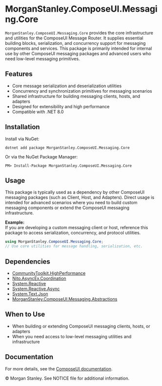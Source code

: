 # MorganStanley.ComposeUI.Messaging.Core

`MorganStanley.ComposeUI.Messaging.Core` provides the core infrastructure and utilities for the ComposeUI Message Router. It supplies essential building blocks, serialization, and concurrency support for messaging components and services. This package is primarily intended for internal use by other ComposeUI messaging packages and advanced users who need low-level messaging primitives.

## Features

- Core message serialization and deserialization utilities
- Concurrency and synchronization primitives for messaging scenarios
- Shared infrastructure for building messaging clients, hosts, and adapters
- Designed for extensibility and high performance
- Compatible with .NET 8.0

## Installation

Install via NuGet:

```shell
dotnet add package MorganStanley.ComposeUI.Messaging.Core
```

Or via the NuGet Package Manager:

```
PM> Install-Package MorganStanley.ComposeUI.Messaging.Core
```

## Usage

This package is typically used as a dependency by other ComposeUI messaging packages (such as Client, Host, and Adapters). Direct usage is intended for advanced scenarios where you need to build custom messaging components or extend the ComposeUI messaging infrastructure.

**Example:**  
If you are developing a custom messaging client or host, reference this package to access serialization, concurrency, and protocol utilities.

```csharp
using MorganStanley.ComposeUI.Messaging.Core;
// Use core utilities for message handling, serialization, etc.
```

## Dependencies

- [CommunityToolkit.HighPerformance](https://www.nuget.org/packages/CommunityToolkit.HighPerformance)
- [Nito.AsyncEx.Coordination](https://www.nuget.org/packages/Nito.AsyncEx.Coordination)
- [System.Reactive](https://www.nuget.org/packages/System.Reactive)
- [System.Reactive.Async](https://www.nuget.org/packages/System.Reactive.Async)
- [System.Text.Json](https://www.nuget.org/packages/System.Text.Json)
- [MorganStanley.ComposeUI.Messaging.Abstractions](https://www.nuget.org/packages/MorganStanley.ComposeUI.Messaging.Abstractions)

## When to Use

- When building or extending ComposeUI messaging clients, hosts, or adapters
- When you need access to low-level messaging utilities and infrastructure

## Documentation

For more details, see the [ComposeUI documentation](https://morganstanley.github.io/ComposeUI/).

&copy; Morgan Stanley. See NOTICE file for additional information.